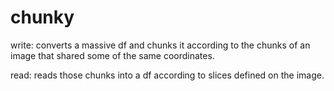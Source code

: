 # chunky

write: converts a massive df and chunks it according to the chunks of an image that shared some of the same
coordinates.

read: reads those chunks into a df according to slices defined on the image.

